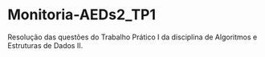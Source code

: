 # Monitoria-AEDs2_TP1
Resolução das questões do Trabalho Prático I da disciplina de Algoritmos e Estruturas de Dados II.
